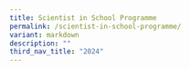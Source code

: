 ```yaml
---
title: Scientist in School Programme
permalink: /scientist-in-school-programme/
variant: markdown
description: ""
third_nav_title: "2024"
---
```

